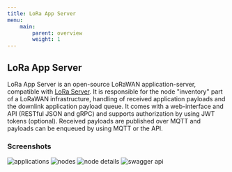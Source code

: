 ```yaml
---
title: LoRa App Server
menu:
    main:
        parent: overview
        weight: 1
---
```


## LoRa App Server

LoRa App Server is an open-source LoRaWAN application-server, compatible
with [LoRa Server](https://github.com/brocaar/loraserver). It is responsible
for the node "inventory" part of a LoRaWAN infrastructure, handling of received
application payloads and the downlink application payload queue. It comes
with a web-interface and API (RESTful JSON and gRPC) and supports authorization
by using JWT tokens (optional). Received payloads are published over MQTT
and payloads can be enqueued by using MQTT or the API.

### Screenshots

![applications](/lora-app-server/img/web_applications.png)
![nodes](/lora-app-server/img/web_nodes.png)
![node details](/lora-app-server/img/web_node_details.png)
![swagger api](/lora-app-server/img/swagger.png)
